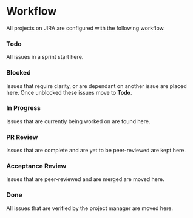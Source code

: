 # Workflow

All projects on JIRA are configured with the following workflow.

### Todo

All issues in a sprint start here.

### Blocked

Issues that require clarity, or are dependant on another issue are placed here. Once unblocked these issues move to **Todo**.

### In Progress

Issues that are currently being worked on are found here.

### PR Review

Issues that are complete and are yet to be peer-reviewed are kept here. 

### Acceptance Review

Issues that are peer-reviewed and are merged are moved here. 

### Done

All issues that are verified by the project manager are moved here.  


